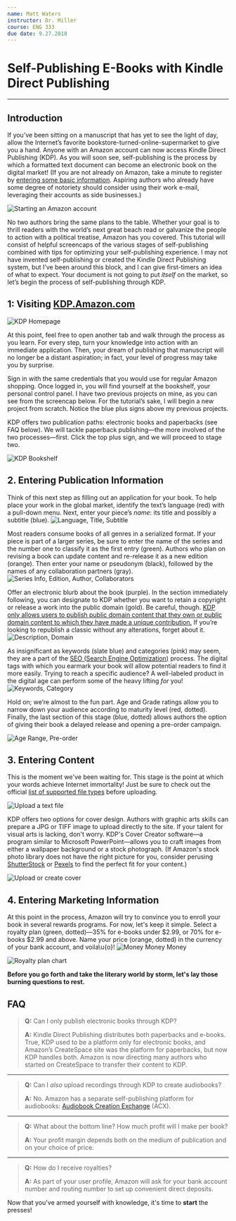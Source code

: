 ```yaml
---
name: Matt Waters
instructor: Dr. Miller
course: ENG 333
due date: 9.27.2018
---
```


# Self-Publishing E-Books with Kindle Direct Publishing
*****
## Introduction
If you’ve been sitting on a manuscript that has yet to see the light of day, allow the Internet’s favorite  bookstore-turned-online-supermarket to give you a hand. Anyone with an Amazon account can now access Kindle Direct Publishing (KDP). As you will soon see, self-publishing is the process by which a formatted text document can become an electronic book on the digital market! (If you are not already on Amazon, take a minute to register by [entering some basic information](https://www.amazon.com/ap/register?openid.pape.max_auth_age=0&openid.return_to=https%3A%2F%2Fwww.amazon.com%2Fgp%2Fyourstore%2Fhome%3Fie%3DUTF8%26action%3Dsign-out%26path%3D%252Fgp%252Fyourstore%252Fhome%26ref_%3Dnav_youraccount_signout%26signIn%3D1%26useRedirectOnSuccess%3D1&prevRID=KYVS0T5VM096M8BXSJEG&openid.identity=http%3A%2F%2Fspecs.openid.net%2Fauth%2F2.0%2Fidentifier_select&openid.assoc_handle=usflex&openid.mode=checkid_setup&openid.ns.pape=http%3A%2F%2Fspecs.openid.net%2Fextensions%2Fpape%2F1.0&prepopulatedLoginId=&failedSignInCount=0&openid.claimed_id=http%3A%2F%2Fspecs.openid.net%2Fauth%2F2.0%2Fidentifier_select&pageId=usflex&openid.ns=http%3A%2F%2Fspecs.openid.net%2Fauth%2F2.0). Aspiring authors who already have some degree of notoriety should consider using their work e-mail, leveraging their accounts as side businesses.)

![Starting an Amazon account](https://github.com/MMOG77/The-Vat/blob/master/AMAZONsc1.png)

No two authors bring the same plans to the table. Whether your goal is to thrill readers with the world’s next great beach read or galvanize the people to action with a political treatise, Amazon has you covered. This tutorial will consist of helpful screencaps of the various stages of self-publishing combined with tips for optimizing your self-publishing experience. I may not have invented self-publishing or created the Kindle Direct Publishing system, but I’ve been around this block, and I can give first-timers an idea of what to expect. Your document is not going to put *itself* on the market, so let’s begin the process of self-publishing through KDP.

## 1: Visiting [KDP.Amazon.com](https://kdp.amazon.com/en_US?ref_=TN_si)

![KDP Homepage](https://github.com/MMOG77/The-Vat/blob/master/KDPsc1.png)

At this point, feel free to open another tab and walk through the process as you learn. For every step, turn your knowledge into action with an immediate application. Then, your dream of publishing that manuscript will no longer be a distant aspiration; in fact, your level of progress may take you by surprise.

Sign in with the same credentials that you would use for regular Amazon shopping. Once logged in, you will find yourself at the bookshelf, your personal control panel. I have two previous projects on mine, as you can see from the screencap below. For the tutorial’s sake, I will begin a new project from scratch. Notice the blue plus signs above my previous projects.

KDP offers two publication paths: electronic books and paperbacks (see FAQ below). We will tackle paperback publishing&mdash;the more involved of the two processes&mdash;first. Click the top plus sign, and we will proceed to stage two.

![KDP Bookshelf](https://github.com/MMOG77/The-Vat/blob/master/KDPsc2.png)

## 2. Entering Publication Information

Think of this next step as filling out an application for your book. To help place your work in the global market, identify the text’s language (red) with a pull-down menu. Next, enter your piece’s *name*: its title and possibly a subtitle (blue).
![Language, Title, Subtitle](https://github.com/MMOG77/The-Vat/blob/master/KDPsc3.1.png)

Most readers consume books of all genres in a serialized format. If your piece is part of a larger series, be sure to enter the name of the series and the number one to classify it as the first entry (green). Authors who plan on revising a book can update content and re-release it as a new edition (orange). Then enter your name or pseudonym (black), followed by the names of any collaboration partners (gray).
![Series Info, Edition, Author, Collaborators](https://github.com/MMOG77/The-Vat/blob/master/KDPsc3.2.png)

Offer an electronic blurb about the book (purple). In the section immediately following, you can designate to KDP whether you want to retain a copyright or release a work into the public domain (gold). Be careful, though. [KDP only allows users to publish public domain content that they own or public domain content to which they have made a unique contribution.](https://kdp.amazon.com/en_US/help/topic/G200743940) If you’re looking to republish a classic without any alterations, forget about it.
![Description, Domain](https://github.com/MMOG77/The-Vat/blob/master/KDPsc3.3.png)

As insignificant as keywords (slate blue) and categories (pink) may seem, they are a part of the [SEO (Search Engine Optimization)](https://www.youtube.com/watch?v=hF515-0Tduk) process. The digital tags with which you earmark your book will allow potential readers to find it more easily. Trying to reach a specific audience? A well-labeled product in the digital age can perform some of the heavy lifting *for* you!
![Keywords, Category](https://github.com/MMOG77/The-Vat/blob/master/KDPsc3.4.png)

Hold on; we’re almost to the fun part. Age and Grade ratings allow you to narrow down your audience according to maturity level (red, dotted). Finally, the last section of this stage (blue, dotted) allows authors the option of giving their book a delayed release and opening a pre-order campaign.

![Age Range, Pre-order](https://github.com/MMOG77/The-Vat/blob/master/KDPsc3.5.png)

## 3. Entering Content

This is the moment we've been waiting for. This stage is the point at which your words achieve Internet immortality! Just be sure to check out the official [list of supported file types](https://kdp.amazon.com/en_US/help/topic/G200634390) before uploading.

![Upload a text file](https://github.com/MMOG77/The-Vat/blob/master/KDPsc4.1.png)

KDP offers two options for cover design. Authors with graphic arts skills can prepare a JPG or TIFF image to upload directly to the site. If your talent for visual arts is lacking, don't worry. KDP's Cover Creator software&mdash;a program similar to Microsoft PowerPoint&mdash;allows you to craft images from either a wallpaper background or a stock photograph. (If Amazon's stock photo library does not have the right picture for you, consider perusing [ShutterStock](https://www.shutterstock.com/?kw=shutterstock&gclid=Cj0KCQjw3KzdBRDWARIsAIJ8TMTytxEi4At5jpzx2xnRF0ixoQwQm-PB_CflZLAcD1nRJNmJR43GuLwaAr5qEALw_wcB&gclsrc=aw.ds&dclid=CNLo9vO-2d0CFU11AQodOOkIyg) or [Pexels](https://www.pexels.com/) to find the perfect fit for your content.)

![Upload or create cover](https://github.com/MMOG77/The-Vat/blob/master/KDPsc4.2.png)

## 4. Entering Marketing Information

At this point in the process, Amazon will try to convince you to enroll your book in several rewards programs. For now, let's keep it simple. Select a royalty plan (green, dotted)&mdash;35% for e-books under $2.99, or 70% for e-books $2.99 and above. Name your price (orange, dotted) in the currency of your bank account, and voila\u{o}!
![Money Money Money](https://github.com/MMOG77/The-Vat/blob/master/KDPsc5.1.png)

![Royalty plan chart](https://github.com/MMOG77/The-Vat/blob/master/KDPsc5.3.png)

**Before you go forth and take the literary world by storm, let's lay those burning questions to rest.**

## **FAQ**
>**Q:** Can I only publish electronic books through KDP?
>
>**A:** Kindle Direct Publishing distributes both paperbacks and e-books. True, KDP used to be a platform only for electronic books, and Amazon’s CreateSpace site was the platform for paperbacks, but now KDP handles both. Amazon is now directing many authors who started on CreateSpace to transfer their content to KDP.
*****
>**Q:** Can I *also* upload recordings through KDP to create audiobooks?
>
>**A:** No. Amazon has a separate self-publishing platform for audiobooks: [Audiobook Creation Exchange](https://www.amazon.com/gp/education-publishing/Audiobooks?ref=edupub_hm_wp_ab) (ACX).
*****
>**Q:** What about the bottom line? How much profit will I make per book?
>
>**A:** Your profit margin depends both on the medium of publication and on your choice of price.
*****
>**Q:** How do I receive royalties?
>
>**A:** As part of your user profile, Amazon will ask for your bank account number and routing number to set up convenient direct deposits.

Now that you've armed yourself with knowledge, it's time to **start** the presses!
